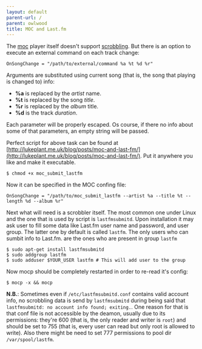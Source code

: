 ```yaml
---
layout: default
parent-url: /
parent: owlwood
title: MOC and Last.fm
---
```

The [moc](http://moc.daper.net/) player itself doesn't support [scrobbling](http://www.last.fm/). But there is an option to execute an external command on each track change:

```
OnSongChange = "/path/to/external/command %a %t %d %r"
```
Arguments are substituted using current song (that is, the song that playing is changed to) info:

* **%a** is replaced by the _artist_ name.
* **%t** is replaced by the song _title_.
* **%r** is replaced by the _album_ title.
* **%d** is the track _duration_.

Each parameter will be properly escaped. Os course, if there no info about some of that parameters, an empty string will be passed.

Perfect script for above task can be found at [http://lukeplant.me.uk/blog/posts/moc-and-last-fm/](http://lukeplant.me.uk/blog/posts/moc-and-last-fm/). Put it anywhere you like and make it executable.

```
$ chmod +x moc_submit_lastfm
```

Now it can be specified in the MOC confing file:

```
OnSongChange = "/path/to/moc_submit_lastfm --artist %a --title %t --length %d --album %r"
```

Next what will need is a scrobbler itself. The most common one under Linux and the one that is used by script is `lastfmsubmitd`. Upon installation it may ask user to fill some data like Last.fm user name and password, and user group. The latter one by default is called `lastfm`. The only users who can sumbit info to Last.fm. are the ones who are present in group `lastfm`

```
$ sudo apt-get install lastfmsubmitd
$ sudo addgroup lastfm
$ sudo adduser $YOUR_USER lastfm # This will add user to the group
```

Now mocp should be completely restarted in order to re-read it's config:

```
$ mocp -x && mocp
```

**N.B.**: Sometimes even if `/etc/lastfmsubmitd.conf` contains valid account info, no scrobbling data is send by `lastfmsubmitd` during being said that `lastfmsubmitd: no account info found; exiting.`. One reason for that is that conf file is not accessible by the deamon, usually due to its permissions: they're 600 (that is, the only reader and writer is `root`) and should be set to 755 (that is, every user can read but only root is allowed to write). Also there might be need to set 777 permissions to pool dir `/var/spool/lastfm`.

